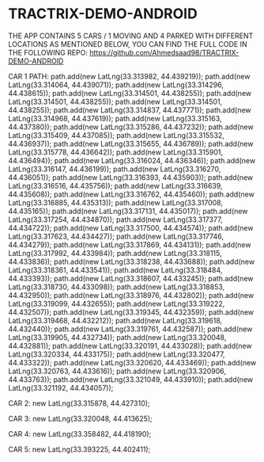 # TRACTRIX-DEMO-ANDROID

THE APP CONTAINS 5 CARS / 1 MOVING AND 4 PARKED WITH DIFFERENT LOCATIONS AS MENTIONED BELOW,
YOU CAN FIND THE FULL CODE IN THE FOLLOWING REPO: https://github.com/Ahmedsaad98/TRACTRIX-DEMO-ANDROID

CAR 1 PATH:
path.add(new LatLng(33.313982, 44.439219));
        path.add(new LatLng(33.314064, 44.439071));
        path.add(new LatLng(33.314296, 44.438615));
        path.add(new LatLng(33.314501, 44.438255));
        path.add(new LatLng(33.314501, 44.438255));
        path.add(new LatLng(33.314501, 44.438255));
        path.add(new LatLng(33.314837, 44.437771));
        path.add(new LatLng(33.314968, 44.437619));
        path.add(new LatLng(33.315163, 44.437380));
        path.add(new LatLng(33.315286, 44.437232));
        path.add(new LatLng(33.315409, 44.437085));
        path.add(new LatLng(33.315532, 44.436937));
        path.add(new LatLng(33.315655, 44.436789));
        path.add(new LatLng(33.315778, 44.436642));
        path.add(new LatLng(33.315901, 44.436494));
        path.add(new LatLng(33.316024, 44.436346));
        path.add(new LatLng(33.316147, 44.436199));
        path.add(new LatLng(33.316270, 44.436051));
        path.add(new LatLng(33.316393, 44.435903));
        path.add(new LatLng(33.316516, 44.435756));
        path.add(new LatLng(33.316639, 44.435608));
        path.add(new LatLng(33.316762, 44.435460));
        path.add(new LatLng(33.316885, 44.435313));
        path.add(new LatLng(33.317008, 44.435165));
        path.add(new LatLng(33.317131, 44.435017));
        path.add(new LatLng(33.317254, 44.434870));
        path.add(new LatLng(33.317377, 44.434722));
        path.add(new LatLng(33.317500, 44.434574));
        path.add(new LatLng(33.317623, 44.434427));
        path.add(new LatLng(33.317746, 44.434279));
        path.add(new LatLng(33.317869, 44.434131));
        path.add(new LatLng(33.317992, 44.433984));
        path.add(new LatLng(33.318115, 44.433836));
        path.add(new LatLng(33.318238, 44.433688));
        path.add(new LatLng(33.318361, 44.433541));
        path.add(new LatLng(33.318484, 44.433393));
        path.add(new LatLng(33.318607, 44.433245));
        path.add(new LatLng(33.318730, 44.433098));
        path.add(new LatLng(33.318853, 44.432950));
        path.add(new LatLng(33.318976, 44.432802));
        path.add(new LatLng(33.319099, 44.432655));
        path.add(new LatLng(33.319222, 44.432507));
        path.add(new LatLng(33.319345, 44.432359));
        path.add(new LatLng(33.319468, 44.432212));
        path.add(new LatLng(33.319618, 44.432440));
        path.add(new LatLng(33.319761, 44.432587));
        path.add(new LatLng(33.319905, 44.432734));
        path.add(new LatLng(33.320048, 44.432881));
        path.add(new LatLng(33.320191, 44.433028));
        path.add(new LatLng(33.320334, 44.433175));
        path.add(new LatLng(33.320477, 44.433322));
        path.add(new LatLng(33.320620, 44.433469));
        path.add(new LatLng(33.320763, 44.433616));
        path.add(new LatLng(33.320906, 44.433763));
        path.add(new LatLng(33.321049, 44.433910));
        path.add(new LatLng(33.321192, 44.434057));

CAR 2: 
new LatLng(33.315878, 44.427310);

CAR 3:
new LatLng(33.320048, 44.413625);

CAR 4:
new LatLng(33.358482, 44.418190);

CAR 5:
new LatLng(33.393225, 44.402411);
